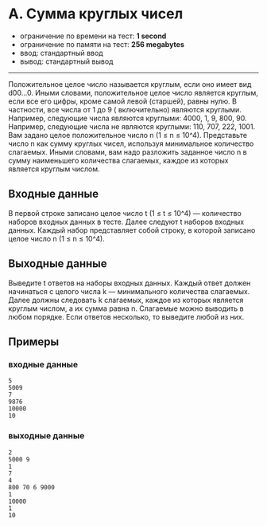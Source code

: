 # A. Сумма круглых чисел

- ограничение по времени на тест: **1 second**
- ограничение по памяти на тест: **256 megabytes**
- ввод: стандартный ввод
- вывод: стандартный вывод

---

Положительное целое число называется круглым, если оно имеет вид d00...0. Иными словами, положительное целое число
является круглым, если все его цифры, кроме самой левой (старшей), равны нулю. В частности, все числа от 1 до 9 (
включительно) являются круглыми. Например, следующие числа являются круглыми: 4000, 1, 9, 800, 90. Например, следующие
числа не являются круглыми: 110, 707, 222, 1001. Вам задано целое положительное число n (1 ≤ n ≤ 10^4). Представьте
число n как сумму круглых чисел, используя минимальное количество слагаемых. Иными словами, вам надо разложить заданное
число n в сумму наименьшего количества слагаемых, каждое из которых является круглым числом.

## Входные данные

В первой строке записано целое число t (1 ≤ t ≤ 10^4) — количество наборов входных данных в тесте. Далее следуют t
наборов входных данных. Каждый набор представляет собой строку, в которой записано целое число n (1 ≤ n ≤ 10^4).

## Выходные данные

Выведите t ответов на наборы входных данных. Каждый ответ должен начинаться с целого числа k — минимального количества
слагаемых. Далее должны следовать k слагаемых, каждое из которых является круглым числом, а их сумма равна n. Слагаемые
можно выводить в любом порядке. Если ответов несколько, то выведите любой из них.

## Примеры
### входные данные
```
5
5009
7
9876
10000
10
```
### выходные данные
```
2
5000 9
1
7 
4
800 70 6 9000 
1
10000 
1
10 
```

